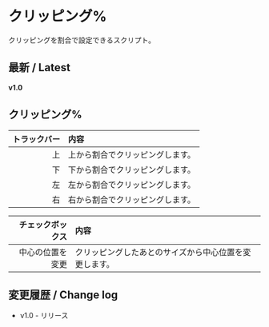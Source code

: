 # クリッピング%

クリッピングを割合で設定できるスクリプト。

## 最新 / Latest

**v1.0**

## クリッピング%

| トラックバー | 内容 |
| -: | :- |
| 上 | 上から割合でクリッピングします。 |
| 下 | 下から割合でクリッピングします。 |
| 左 | 左から割合でクリッピングします。 |
| 右 | 右から割合でクリッピングします。 |

| チェックボックス | 内容 |
| -: | :- |
| 中心の位置を変更 | クリッピングしたあとのサイズから中心位置を変更します。 |

## 変更履歴 / Change log

- v1.0 - リリース
